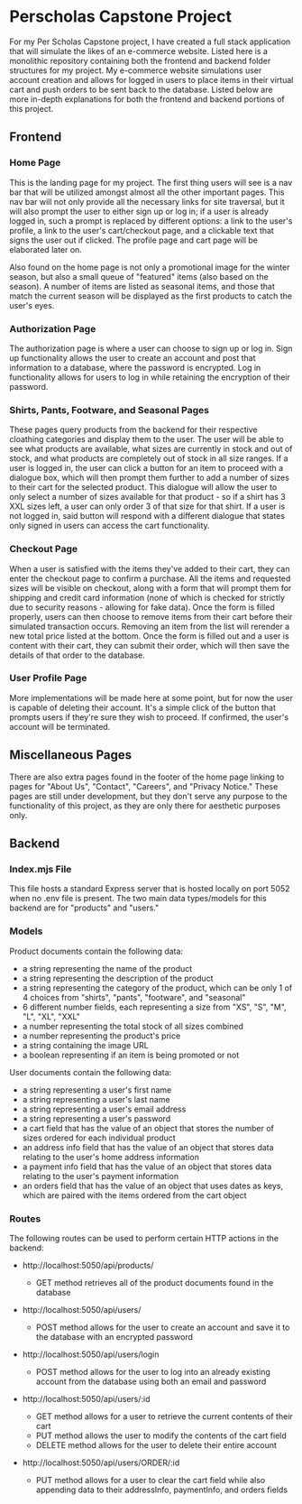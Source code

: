 # Perscholas Capstone Project

For my Per Scholas Capstone project, I have created a full stack application that will simulate the likes of an e-commerce website. Listed here is a monolithic repository containing both the frontend and backend folder structures for my project. My e-commerce website simulations user account creation and allows for logged in users to place items in their virtual cart and push orders to be sent back to the database. Listed below are more in-depth explanations for both the frontend and backend portions of this project.

## Frontend

### Home Page

This is the landing page for my project. The first thing users will see is a nav bar that will be utilized amongst almost all the other important pages. This nav bar will not only provide all the necessary links for site traversal, but it will also prompt the user to either sign up or log in; if a user is already logged in, such a prompt is replaced by different options: a link to the user's profile, a link to the user's cart/checkout page, and a clickable text that signs the user out if clicked. The profile page and cart page will be elaborated later on.

Also found on the home page is not only a promotional image for the winter season, but also a small queue of "featured" items (also based on the season). A number of items are listed as seasonal items, and those that match the current season will be displayed as the first products to catch the user's eyes.

### Authorization Page

The authorization page is where a user can choose to sign up or log in. Sign up functionality allows the user to create an account and post that information to a database, where the password is encrypted. Log in functionality allows for users to log in while retaining the encryption of their password.

### Shirts, Pants, Footware, and Seasonal Pages

These pages query products from the backend for their respective cloathing categories and display them to the user. The user will be able to see what products are available, what sizes are currently in stock and out of stock, and what products are completely out of stock in all size ranges. If a user is logged in, the user can click a button for an item to proceed with a dialogue box, which will then prompt them further to add a number of sizes to their cart for the selected product. This dialogue will allow the user to only select a number of sizes available for that product - so if a shirt has 3 XXL sizes left, a user can only order 3 of that size for that shirt. If a user is not logged in, said button will respond with a different dialogue that states only signed in users can access the cart functionality.

### Checkout Page

When a user is satisfied with the items they've added to their cart, they can enter the checkout page to confirm a purchase. All the items and requested sizes will be visible on checkout, along with a form that will prompt them for shipping and credit card information (none of which is checked for strictly due to security reasons - allowing for fake data). Once the form is filled properly, users can then choose to remove items from their cart before their simulated transaction occurs. Removing an item from the list will rerender a new total price listed at the bottom. Once the form is filled out and a user is content with their cart, they can submit their order, which will then save the details of that order to the database.

### User Profile Page

More implementations will be made here at some point, but for now the user is capable of deleting their account. It's a simple click of the button that prompts users if they're sure they wish to proceed. If confirmed, the user's account will be terminated.

## Miscellaneous Pages

There are also extra pages found in the footer of the home page linking to pages for "About Us", "Contact", "Careers", and "Privacy Notice." These pages are still under development, but they don't serve any purpose to the functionality of this project, as they are only there for aesthetic purposes only.

## Backend

### Index.mjs File

This file hosts a standard Express server that is hosted locally on port 5052 when no .env file is present. The two main data types/models for this backend are for "products" and "users."

### Models

Product documents contain the following data:

- a string representing the name of the product
- a string representing the description of the product
- a string representing the category of the product, which can be only 1 of 4 choices from "shirts", "pants", "footware", and "seasonal"
- 6 different number fields, each representing a size from "XS", "S", "M", "L", "XL", "XXL"
- a number representing the total stock of all sizes combined
- a number representing the product's price
- a string containing the image URL
- a boolean representing if an item is being promoted or not

User documents contain the following data:

- a string representing a user's first name
- a string representing a user's last name
- a string representing a user's email address
- a string representing a user's password
- a cart field that has the value of an object that stores the number of sizes ordered for each individual product
- an address info field that has the value of an object that stores data relating to the user's home address information
- a payment info field that has the value of an object that stores data relating to the user's payment information
- an orders field that has the value of an object that uses dates as keys, which are paired with the items ordered from the cart object

### Routes

The following routes can be used to perform certain HTTP actions in the backend:

- http://localhost:5050/api/products/

  - GET method retrieves all of the product documents found in the database

- http://localhost:5050/api/users/

  - POST method allows for the user to create an account and save it to the database with an encrypted password

- http://localhost:5050/api/users/login

  - POST method allows for the user to log into an already existing account from the database using both an email and password

- http://localhost:5050/api/users/:id

  - GET method allows for a user to retrieve the current contents of their cart
  - PUT method allows the user to modify the contents of the cart field
  - DELETE method allows for the user to delete their entire account

- http://localhost:5050/api/users/ORDER/:id

  - PUT method allows for a user to clear the cart field while also appending data to their addressInfo, paymentInfo, and orders fields
